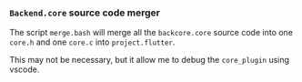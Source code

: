 ### `Backend.core` source code merger

The script `merge.bash` will merge all the `backcore.core` source code into one `core.h` and one `core.c` into `project.flutter`.

This may not be necessary, but it allow me to debug the `core_plugin` using vscode.

